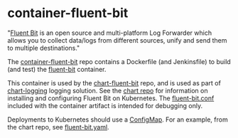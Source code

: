 # container-fluent-bit
"[Fluent Bit](http://fluentbit.io/) is an open source and multi-platform Log Forwarder which allows you to collect data/logs from different sources, unify and send them to multiple destinations."

The [container-fluent-bit](https://github.com/samsung-cnct/container-fluent-bit) repo contains a Dockerfile (and Jenkinsfile) to build (and test) the [fluent-bit](https://quay.io/repository/samsung_cnct/fluent-bit-container) container.

This container is used by the [chart-fluent-bit](https://github.com/samsung-cnct/chart-fluent-bit) repo, and is used as part of [chart-logging](https://github.com/samsung-cnct/chart-logging) logging solution. See the [chart repo](https://github.com/samsung-cnct/chart-fluent-bit) for information on installing and configuring Fluent Bit on Kubernetes. The [fluent-bit.conf](https://github.com/samsung-cnct/container-fluent-bit/blob/master/fluent-bit.conf) included with the container artifact is intended for debugging only.

Deployments to Kubernetes should use a [ConfigMap](https://kubernetes.io/docs/tasks/configure-pod-container/configmap/). For an example, from the chart repo, see [fluent-bit.yaml](https://github.com/samsung-cnct/chart-fluent-bit/tree/master/fluent-bit/templates).
